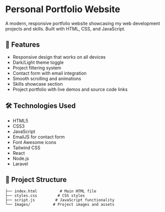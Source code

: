 # Personal Portfolio Website

A modern, responsive portfolio website showcasing my web development projects and skills. Built with HTML, CSS, and JavaScript.

## 🌟 Features

- Responsive design that works on all devices
- Dark/Light theme toggle
- Project filtering system
- Contact form with email integration
- Smooth scrolling and animations
- Skills showcase section
- Project portfolio with live demos and source code links

## 🛠️ Technologies Used

- HTML5
- CSS3
- JavaScript
- EmailJS for contact form
- Font Awesome icons
- Tailwind CSS
- React
- Node.js
- Laravel

## 📂 Project Structure

```plaintext
├── index.html          # Main HTML file
├── styles.css         # CSS styles
├── script.js         # JavaScript functionality
└── Images/          # Project images and assets